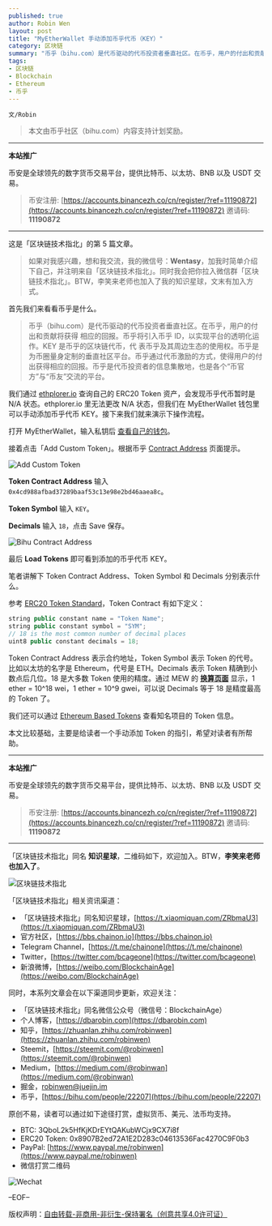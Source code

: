 ```yaml
---
published: true
author: Robin Wen
layout: post
title: "MyEtherWallet 手动添加币乎代币（KEY）"
category: 区块链
summary: "币乎（bihu.com）是代币驱动的代币投资者垂直社区。在币乎，用户的付出和贡献将获得 相应的回报。币乎将引入币乎 ID，以实现平台的透明化运作。KEY 是币乎的区块链代币，代 表币乎及其周边生态的使用权。币乎是为币圈量身定制的垂直社区平台。币乎通过代币激励的方式，使得用户的付出获得相应的回报。币乎是代币投资者的信息集散地，也是各个“币官方”与“币友”交流的平台。本文比较基础，主要是给读者一个手动添加 Token 的指引，希望对读者有所帮助。"
tags:
- 区块链
- Blockchain
- Ethereum
- 币乎
---
```


`文/Robin`

> 本文由币乎社区（bihu.com）内容支持计划奖励。

***

**本站推广**

币安是全球领先的数字货币交易平台，提供比特币、以太坊、BNB 以及 USDT 交易。

> 币安注册: [https://accounts.binancezh.co/cn/register/?ref=11190872](https://accounts.binancezh.co/cn/register/?ref=11190872)
> 邀请码: **11190872**

***

这是「区块链技术指北」的第 5 篇文章。

> 如果对我感兴趣，想和我交流，我的微信号：**Wentasy**，加我时简单介绍下自己，并注明来自「区块链技术指北」。同时我会把你拉入微信群「区块链技术指北」。BTW，李笑来老师也加入了我的知识星球，文末有加入方式。

首先我们来看看币乎是什么。

> 币乎（bihu.com）是代币驱动的代币投资者垂直社区。在币乎，用户的付出和贡献将获得 相应的回报。币乎将引入币乎 ID，以实现平台的透明化运作。KEY 是币乎的区块链代币，代 表币乎及其周边生态的使用权。币乎是为币圈量身定制的垂直社区平台。币乎通过代币激励的方式，使得用户的付出获得相应的回报。币乎是代币投资者的信息集散地，也是各个“币官方”与“币友”交流的平台。

我们通过 [ethplorer.io](https://ethplorer.io) 查询自己的 ERC20 Token 资产，会发现币乎代币暂时是 N/A 状态。ethplorer.io 里无法更改 N/A 状态，但我们在 MyEtherWallet 钱包里可以手动添加币乎代币 KEY。接下来我们就来演示下操作流程。

打开 MyEtherWallet，输入私钥后 [查看自己的钱包](https://www.myetherwallet.com/#view-wallet-info)。

接着点击「Add Custom Token」。根据币乎 [Contract Address](https://bihu.com/contractAddress.html) 页面提示。

![Add Custom Token](https://cdn.dbarobin.com/x4bX0EG.png)

**Token Contract Address** 输入 `0x4cd988afbad37289baaf53c13e98e2bd46aaea8c`。

**Token Symbol** 输入 `KEY`。

**Decimals** 输入 `18`，点击 Save 保存。

![Bihu Contract Address](https://cdn.dbarobin.com/s77ukaM.png)

最后 **Load Tokens** 即可看到添加的币乎代币 KEY。

笔者讲解下 Token Contract Address、Token Symbol 和 Decimals 分别表示什么。

参考 [ERC20 Token Standard](https://theethereum.wiki/w/index.php/ERC20_Token_Standard)，Token Contract 有如下定义：

``` java
string public constant name = "Token Name";
string public constant symbol = "SYM";
// 18 is the most common number of decimal places
uint8 public constant decimals = 18;
```

Token Contract Address 表示合约地址，Token Symbol 表示 Token 的代号。比如以太坊的名字是 Ethereum，代号是 ETH。Decimals 表示 Token 精确到小数点后几位。18 是大多数 Token 使用的精度。通过 MEW 的 **[换算页面](https://www.myetherwallet.com/helpers.html)** 显示，1 ether = 10^18 wei，1 ether = 10^9 gwei，可以说 Decimals 等于 18 是精度最高的 Token 了。

我们还可以通过 [Ethereum Based Tokens](https://theethereum.wiki/w/index.php/Ethereum_Based_Tokens) 查看知名项目的 Token 信息。

本文比较基础，主要是给读者一个手动添加 Token 的指引，希望对读者有所帮助。

***

**本站推广**

币安是全球领先的数字货币交易平台，提供比特币、以太坊、BNB 以及 USDT 交易。

> 币安注册: [https://accounts.binancezh.co/cn/register/?ref=11190872](https://accounts.binancezh.co/cn/register/?ref=11190872)
> 邀请码: **11190872**

***

「区块链技术指北」同名 **知识星球**，二维码如下，欢迎加入。BTW，**李笑来老师也加入了**。

![区块链技术指北](https://cdn.dbarobin.com/pQxlDqF.jpg)

「区块链技术指北」相关资讯渠道：

* 「区块链技术指北」同名知识星球，[https://t.xiaomiquan.com/ZRbmaU3](https://t.xiaomiquan.com/ZRbmaU3)
* 官方社区，[https://bbs.chainon.io](https://bbs.chainon.io)
* Telegram Channel，[https://t.me/chainone](https://t.me/chainone)
* Twitter，[https://twitter.com/bcageone](https://twitter.com/bcageone)
* 新浪微博，[https://weibo.com/BlockchainAge](https://weibo.com/BlockchainAge)

同时，本系列文章会在以下渠道同步更新，欢迎关注：

* 「区块链技术指北」同名微信公众号（微信号：BlockchainAge）
* 个人博客，[https://dbarobin.com](https://dbarobin.com)
* 知乎，[https://zhuanlan.zhihu.com/robinwen](https://zhuanlan.zhihu.com/robinwen)
* Steemit，[https://steemit.com/@robinwen](https://steemit.com/@robinwen)
* Medium，[https://medium.com/@robinwan](https://medium.com/@robinwan)
* 掘金，[robinwen@juejin.im](https://juejin.im/user/5673ccae60b2260ee435f89a/posts)
* 币乎，[https://bihu.com/people/22207](https://bihu.com/people/22207)

原创不易，读者可以通过如下途径打赏，虚拟货币、美元、法币均支持。

* BTC: 3QboL2k5HfKjKDrEYtQAKubWCjx9CX7i8f
* ERC20 Token: 0x8907B2ed72A1E2D283c04613536Fac4270C9F0b3
* PayPal: [https://www.paypal.me/robinwen](https://www.paypal.me/robinwen)
* 微信打赏二维码

![Wechat](https://cdn.dbarobin.com/SzoNl5b.jpg)

–EOF–

版权声明：[自由转载-非商用-非衍生-保持署名（创意共享4.0许可证）](http://creativecommons.org/licenses/by-nc-nd/4.0/deed.zh)
